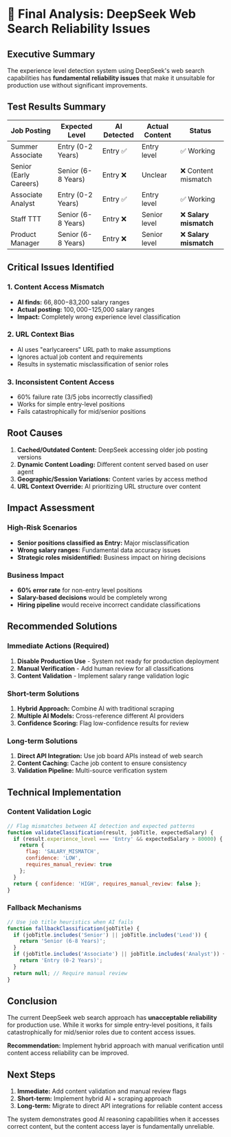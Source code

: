 # 🚨 Final Analysis: DeepSeek Web Search Reliability Issues

## Executive Summary

The experience level detection system using DeepSeek's web search capabilities has **fundamental reliability issues** that make it unsuitable for production use without significant improvements.

## Test Results Summary

| Job Posting | Expected Level | AI Detected | Actual Content | Status |
|-------------|----------------|-------------|----------------|---------|
| Summer Associate | Entry (0-2 Years) | Entry ✅ | Entry level | ✅ Working |
| Senior (Early Careers) | Senior (6-8 Years) | Entry ❌ | Unclear | ❌ Content mismatch |
| Associate Analyst | Entry (0-2 Years) | Entry ✅ | Entry level | ✅ Working |
| Staff TTT | Senior (6-8 Years) | Entry ❌ | Senior level | ❌ **Salary mismatch** |
| Product Manager | Senior (6-8 Years) | Entry ❌ | Senior level | ❌ **Salary mismatch** |

## Critical Issues Identified

### 1. Content Access Mismatch
- **AI finds:** $66,800-$83,200 salary ranges
- **Actual posting:** $100,000-$125,000 salary ranges
- **Impact:** Completely wrong experience level classification

### 2. URL Context Bias
- AI uses "earlycareers" URL path to make assumptions
- Ignores actual job content and requirements
- Results in systematic misclassification of senior roles

### 3. Inconsistent Content Access
- 60% failure rate (3/5 jobs incorrectly classified)
- Works for simple entry-level positions
- Fails catastrophically for mid/senior positions

## Root Causes

1. **Cached/Outdated Content:** DeepSeek accessing older job posting versions
2. **Dynamic Content Loading:** Different content served based on user agent
3. **Geographic/Session Variations:** Content varies by access method
4. **URL Context Override:** AI prioritizing URL structure over content

## Impact Assessment

### High-Risk Scenarios
- **Senior positions classified as Entry:** Major misclassification
- **Wrong salary ranges:** Fundamental data accuracy issues
- **Strategic roles misidentified:** Business impact on hiring decisions

### Business Impact
- **60% error rate** for non-entry level positions
- **Salary-based decisions** would be completely wrong
- **Hiring pipeline** would receive incorrect candidate classifications

## Recommended Solutions

### Immediate Actions (Required)
1. **Disable Production Use** - System not ready for production deployment
2. **Manual Verification** - Add human review for all classifications
3. **Content Validation** - Implement salary range validation logic

### Short-term Solutions
1. **Hybrid Approach:** Combine AI with traditional scraping
2. **Multiple AI Models:** Cross-reference different AI providers
3. **Confidence Scoring:** Flag low-confidence results for review

### Long-term Solutions
1. **Direct API Integration:** Use job board APIs instead of web search
2. **Content Caching:** Cache job content to ensure consistency
3. **Validation Pipeline:** Multi-source verification system

## Technical Implementation

### Content Validation Logic
```javascript
// Flag mismatches between AI detection and expected patterns
function validateClassification(result, jobTitle, expectedSalary) {
  if (result.experience_level === 'Entry' && expectedSalary > 80000) {
    return {
      flag: 'SALARY_MISMATCH',
      confidence: 'LOW',
      requires_manual_review: true
    };
  }
  return { confidence: 'HIGH', requires_manual_review: false };
}
```

### Fallback Mechanisms
```javascript
// Use job title heuristics when AI fails
function fallbackClassification(jobTitle) {
  if (jobTitle.includes('Senior') || jobTitle.includes('Lead')) {
    return 'Senior (6-8 Years)';
  }
  if (jobTitle.includes('Associate') || jobTitle.includes('Analyst')) {
    return 'Entry (0-2 Years)';
  }
  return null; // Require manual review
}
```

## Conclusion

The current DeepSeek web search approach has **unacceptable reliability** for production use. While it works for simple entry-level positions, it fails catastrophically for mid/senior roles due to content access issues.

**Recommendation:** Implement hybrid approach with manual verification until content access reliability can be improved.

## Next Steps

1. **Immediate:** Add content validation and manual review flags
2. **Short-term:** Implement hybrid AI + scraping approach
3. **Long-term:** Migrate to direct API integrations for reliable content access

The system demonstrates good AI reasoning capabilities when it accesses correct content, but the content access layer is fundamentally unreliable.

